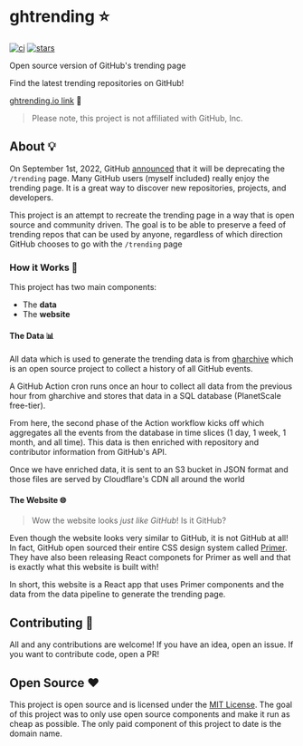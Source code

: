 # ghtrending ⭐

[![ci](https://github.com/GrantBirki/ghtrending/actions/workflows/ci.yml/badge.svg)](https://github.com/GrantBirki/ghtrending/actions/workflows/ci.yml) [![stars](https://github.com/GrantBirki/ghtrending/actions/workflows/stars.yml/badge.svg)](https://github.com/GrantBirki/ghtrending/actions/workflows/stars.yml)

Open source version of GitHub's trending page

Find the latest trending repositories on GitHub!

[ghtrending.io link](https://ghtrending.io) 🔗

> Please note, this project is not affiliated with GitHub, Inc.

## About 💡

On September 1st, 2022, GitHub [announced](https://github.com/community/community/discussions/31644#discussion-4354090) that it will be deprecating the `/trending` page. Many GitHub users (myself included) really enjoy the trending page. It is a great way to discover new repositories, projects, and developers.

This project is an attempt to recreate the trending page in a way that is open source and community driven. The goal is to be able to preserve a feed of trending repos that can be used by anyone, regardless of which direction GitHub chooses to go with the `/trending` page

### How it Works 🔨

This project has two main components:

- The **data**
- The **website**

#### The Data 📊

All data which is used to generate the trending data is from [gharchive](http://www.gharchive.org/) which is an open source project to collect a history of all GitHub events.

A GitHub Action cron runs once an hour to collect all data from the previous hour from gharchive and stores that data in a SQL database (PlanetScale free-tier).

From here, the second phase of the Action workflow kicks off which aggregates all the events from the database in time slices (1 day, 1 week, 1 month, and all time). This data is then enriched with repository and contributor information from GitHub's API.

Once we have enriched data, it is sent to an S3 bucket in JSON format and those files are served by Cloudflare's CDN all around the world

#### The Website 🌐

> Wow the website looks *just like GitHub*! Is it GitHub?

Even though the website looks very similar to GitHub, it is not GitHub at all! In fact, GitHub open sourced their entire CSS design system called [Primer](https://primer.style/). They have also been releasing React componets for Primer as well and that is exactly what this website is built with!

In short, this website is a React app that uses Primer components and the data from the data pipeline to generate the trending page.

## Contributing 🤝

All and any contributions are welcome! If you have an idea, open an issue. If you want to contribute code, open a PR!

## Open Source ❤️

This project is open source and is licensed under the [MIT License](LICENSE). The goal of this project was to only use open source components and make it run as cheap as possible. The only paid component of this project to date is the domain name.

